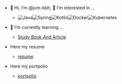 - 👋 Hi, I’m @jvm-kbh, 👀 I’m interested in ...
   - <img alt="Java" src="https://img.shields.io/badge/Java-ED8B00?style=for-the-badge&logo=openjdk&logoColor=white"/><img alt="Spring" src="https://img.shields.io/badge/spring-%236DB33F.svg?style=for-the-badge&logo=spring&logoColor=white"/><img alt="Kotlin" src="https://img.shields.io/badge/kotlin-%230095D5.svg?style=for-the-badge&logo=kotlin&logoColor=white"/><img alt="Docker" src="https://img.shields.io/badge/docker-%230db7ed.svg?style=for-the-badge&logo=docker&logoColor=white"/><img alt="Kubernetes" src="https://img.shields.io/badge/kubernetes-%23326ce5.svg?style=for-the-badge&logo=kubernetes&logoColor=white"/>

- 🌱 I’m currently learning ...
   - [Study Book And Article](https://www.notion.so/Study-public-ff46f09255534b8c847f8d3c90be4832?pvs=4)
 
- Here my resume
   - [resume](https://bit.ly/3O1yMI2)
 
- Here my portpolio
   - [portpolio](https://bit.ly/47yUHNG)
